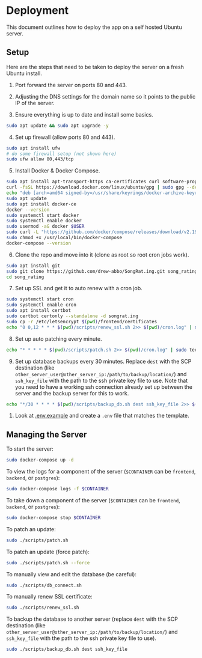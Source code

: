 # Deployment

This document outlines how to deploy the app on a self hosted Ubuntu server.

## Setup

Here are the steps that need to be taken to deploy the server on a fresh Ubuntu
install.

1. Port forward the server on ports 80 and 443.

2. Adjusting the DNS settings for the domain name so it points to the public IP
   of the server.

3. Ensure everything is up to date and install some basics.

```bash
sudo apt update && sudo apt upgrade -y
```

4. Set up firewall (allow ports 80 and 443).

```bash
sudo apt install ufw
# do some firewall setup (not shown here)
sudo ufw allow 80,443/tcp
```

5. Install Docker & Docker Compose.

```bash
sudo apt install apt-transport-https ca-certificates curl software-properties-common
curl -fsSL https://download.docker.com/linux/ubuntu/gpg | sudo gpg --dearmor -o /usr/share/keyrings/docker-archive-keyring.gpg
echo "deb [arch=amd64 signed-by=/usr/share/keyrings/docker-archive-keyring.gpg] https://download.docker.com/linux/ubuntu $(lsb_release -cs) stable" | sudo tee /etc/apt/sources.list.d/docker.list > /dev/null
sudo apt update
sudo apt install docker-ce
docker --version
sudo systemctl start docker
sudo systemctl enable docker
sudo usermod -aG docker $USER
sudo curl -L "https://github.com/docker/compose/releases/download/v2.19.0/docker-compose-$(uname -s)-$(uname -m)" -o /usr/local/bin/docker-compose
sudo chmod +x /usr/local/bin/docker-compose
docker-compose --version
```

6. Clone the repo and move into it (clone as root so root cron jobs work).

```bash
sudo apt install git
sudo git clone https://github.com/drew-abbo/SongRat.ing.git song_rating
cd song_rating
```

7. Set up SSL and get it to auto renew with a cron job.

```bash
sudo systemctl start cron
sudo systemctl enable cron
sudo apt install certbot
sudo certbot certonly --standalone -d songrat.ing
sudo cp -r /etc/letsencrypt $(pwd)/frontend/certificates
echo "0 0,12 * * * $(pwd)/scripts/renew_ssl.sh 2>> $(pwd)/cron.log" | sudo tee -a /var/spool/cron/crontabs/root > /dev/null
```

8. Set up auto patching every minute.

```bash
echo "* * * * * $(pwd)/scripts/patch.sh 2>> $(pwd)/cron.log" | sudo tee -a /var/spool/cron/crontabs/root > /dev/null
```

9. Set up database backups every 30 minutes. Replace `dest` with the SCP
   destination (like
   `other_server_user@other_server_ip:/path/to/backup/location/`) and
   `ssh_key_file` with the path to the ssh private key file to use. Note that
   you need to have a working ssh connection already set up between the server
   and the backup server for this to work.

```bash
echo "*/30 * * * * $(pwd)/scripts/backup_db.sh dest ssh_key_file 2>> $(pwd)/cron.log" | sudo tee -a /var/spool/cron/crontabs/root > /dev/null
```

1.   Look at [.env.example](./.env.example) and create a `.env` file that matches
     the template.

## Managing the Server

To start the server:

```bash
sudo docker-compose up -d
```

To view the logs for a component of the server (`$CONTAINER` can be
`frontend`, `backend`, or `postgres`):

```bash
sudo docker-compose logs -f $CONTAINER
```

To take down a component of the server (`$CONTAINER` can be `frontend`,
`backend`, or `postgres`):

```bash
sudo docker-compose stop $CONTAINER
```

To patch an update:

```bash
sudo ./scripts/patch.sh
```

To patch an update (force patch):

```bash
sudo ./scripts/patch.sh --force
```

To manually view and edit the database (be careful):

```bash
sudo ./scripts/db_connect.sh
```

To manually renew SSL certificate:

```bash
sudo ./scripts/renew_ssl.sh
```

To backup the database to another server (replace `dest` with the SCP
destination (like `other_server_user@other_server_ip:/path/to/backup/location/`)
and `ssh_key_file` with the path to the ssh private key file to use).

```bash
sudo ./scripts/backup_db.sh dest ssh_key_file
```
